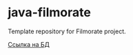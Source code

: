 # java-filmorate
Template repository for Filmorate project.

[Ссылка на БД](https://github.com/PVVik/java-filmorate/blob/add-friends-likes/sql.png)
